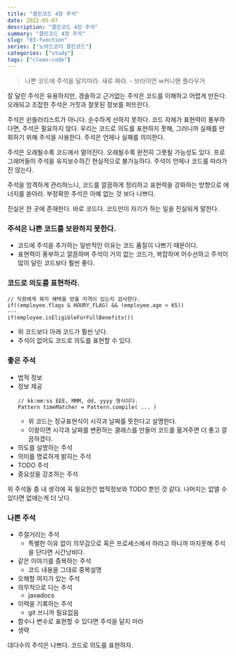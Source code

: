```yaml
---
title: "클린코드 4장 주석"
date: 2022-05-07
description: "클린코드 4장 주석"
summary: "클린코드 4장 주석"
slug: "03-function"
series: ["노마드코더 클린코드"]
categories: ["study"]
tags: ["clean-code"]
---
```


> 나쁜 코드에 주석을 달지마라. 새로 짜라. - 브라이언 w커니핸 플라우거

잘 달린 주석은 유용하지만, 경솔하고 근거없는 주석은 코드를 이해하고 어렵게 만든다. 오래되고 조잡한 주석은 거짓과 잘못된 정보를 퍼뜨린다.

주석은 쉰들러리스트가 아니다. 순수하게 선하지 못하다. 코드 자체가 표현력이 풍부하다면, 주석은 필요하지 않다. 우리는 코드로 의도를 표현하지 못해, 그러니까 실패를 만회하기 위해 주석을 사용한다. 주석은 언제나 실패를 의미한다.

주석은 오래될수록 코드에서 멀어진다. 오래될수록 완전히 그릇될 가능성도 있다. 프로그래머들이 주석을 유지보수하긴 현실적으로 불가능하다. 주석이 언제나 코드를 따라가진 않는다.

주석을 엄격하게 관리하느니, 코드를 깔끔하게 정리하고 표현력을 강화하는 방향으로 에너지를 쏟아라. 부정확한 주석은 아예 없는 것 보다 나쁘다.

진실은 한 곳에 존재한다. 바로 코드다. 코드만이 자기가 하는 일을 진실되게 말한다.

### 주석은 나쁜 코드를 보완하지 못한다.

- 코드에 주석을 추가하는 일반적인 이유는 코드 품질이 나쁘기 때문이다.
- 표현력이 풍부하고 깔끔하며 주석이 거의 없는 코드가, 복잡하며 어수선하고 주석이 많이 달린 코드보다 훨씬 좋다.

### 코드로 의도를 표현하라.

```tsx
// 직원에게 복지 혜택을 받을 자격이 있는지 검사한다.
if((employee.flags & HOURY_FLAG) && (employee.age > 65))
---
if(employee.isEligibleForFullBenefits())
```

- 위 코드보다 아래 코드가 훨씬 낫다.
- 주석이 없어도 코드로 의도를 표현할 수 있다.

### 좋은 주석

- 법적 정보
- 정보 제공
  ```tsx
  // kk:mm:ss EEE, MMM, dd, yyyy 형식이다.
  Pattern timeMatcher = Pattern.compile( ... )
  ```
  - 위 코드는 정규표현식이 시각과 날짜를 뜻한다고 설명한다.
  - 이왕이면 시각과 날짜를 변환하는 클래스를 만들어 코드를 옮겨주면 더 좋고 깔끔하겠다.
- 의도를 설명하는 주석
- 의미를 명료하게 밝히는 주석
- TODO 주석
- 중요성을 강조하는 주석

위 주석들 중 내 생각에 꼭 필요한건 법적정보와 TODO 뿐인 것 같다. 나머지는 없앨 수 있다면 없애는게 더 낫다.

### 나쁜 주석

- 주절거리는 주석
  - 특별한 이유 없이 의무감으로 혹은 프로세스에서 하라고 하니까 마지못해 주석을 단다면 시간낭비다.
- 같은 이야기를 중복하는 주석
  - 코드 내용을 그대로 중복설명
- 오해할 여지가 있는 주석
- 의무적으로 다는 주석
  - javadocs
- 이력을 기록하는 주석
  - git 쓰니까 필요없음
- 함수나 변수로 표현할 수 있다면 주석을 달지 마라
- 생략

대다수의 주석은 나쁘다. 코드로 의도를 표현하자.
